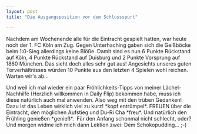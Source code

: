 ```yaml
---
layout: post
title: "Die Ausgangsposition vor dem Schlussspurt"

---
```


Nachdem am Wochenende alle für die Eintracht gespielt hatten, war heute noch der 1. FC Köln am Zug. Gegen Unterhaching gaben sich die Geißböcke beim 1:0-Sieg allerdings keine Blöße. Damit sind es nun 6 Punkte Rückstand auf Köln, 4 Punkte Rückstand auf Duisburg und 2 Punkte Vorsprung auf 1860 München. Das sieht doch alles sehr gut aus! Angesichts unseres guten Torverhältnisses würden 10 Punkte aus den letzten 4 Spielen wohl reichen. Warten wir's ab...

Und weil ich mal wieder ein paar Fröhlichkeits-Tipps von meiner Lächel-Nachhilfe (Herzlich willkommen in Daily Flip) bekommen habe, muss ich diese natürlich auch mal anwenden. Also weg mit den trüben Gedanken! Dazu ist das Leben wirklich viel zu kurz! \*kopf entrümpel\*. FREUEN über die Eintracht, den möglichen Aufstieg und Du-Ri Cha \*freu\*. Und natürlich den Frühling genießen \*genieß\*.  Für den Anfang schonmal nicht schlecht, oder? Und morgen widme ich mich dann Lektion zwei: Dem Schokopudding... ;-)

